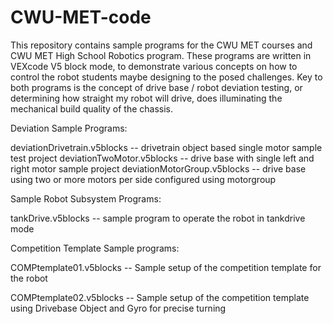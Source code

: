 # CWU-MET-code

This repository contains sample programs for the CWU MET courses and CWU MET High School Robotics program.  These programs are written in VEXcode V5 block mode, to demonstrate various concepts on how to control the robot students maybe designing to the posed challenges. Key to both programs is the concept of drive base / robot deviation testing, or determining how straight my robot will drive, does illuminating the mechanical build quality of the chassis.

Deviation Sample Programs:

deviationDrivetrain.v5blocks    -- drivetrain object based single motor sample test project
deviationTwoMotor.v5blocks      -- drive base with single left and right motor sample project
deviationMotorGroup.v5blocks    -- drive base using two or more motors per side configured using motorgroup

Sample Robot Subsystem Programs:

tankDrive.v5blocks              -- sample program to operate the robot in tankdrive mode

Competition Template Sample programs:

COMPtemplate01.v5blocks         -- Sample setup of the competition template for the robot

COMPtemplate02.v5blocks         -- Sample setup of the competition template using Drivebase Object and Gyro for precise turning

